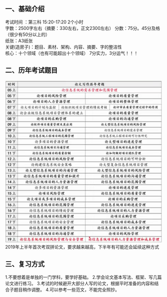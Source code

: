 ## 一、基础介绍
考试时间 ：第三科 15:20-17:20  2个小时    
字数：2500字左右（摘要：330左右，正文2300左右）
分数：75分。45分及格（很少有50分以上的）  
纸张：A3纸张  
关键(造房子)：题目、素材、架构、内容、摘要、字的整洁性  
核心：十个领域（也有可能超出十个领域）
7分实力，3分运气！！！
## 二、历年考试题目
![历年考试题目](https://www.github.com/HXQ666/StoryWriterImg/raw/master/小书匠/1563086657059.png)
2019年上半年首次考双拼论文，要求越来越高，下半年有可能还会延续这种方式
## 三、复习方式
1.不要想着是单独的一门学科，要学好基础。
2.学会论文基本写法、框架、写几篇论文进行练习。
3.考试的时候避开大部分人写的论文，根据平时准备的内容和结合子题目稍作调整。
4.可以参考一些范文，不能完全照抄。
